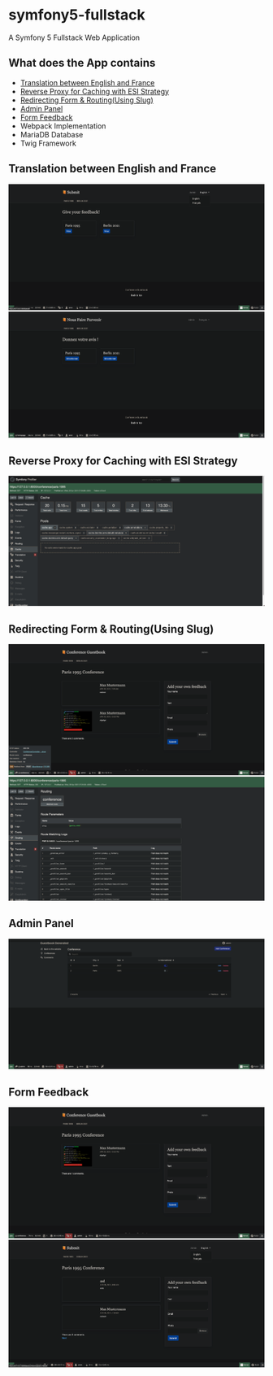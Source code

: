 # symfony5-fullstack
 A Symfony 5 Fullstack Web Application
 
## What does the App contains
- [Translation between English and France](#translation)
- [Reverse Proxy for Caching with ESI Strategy](#cache)
- [Redirecting Form & Routing(Using Slug)](#redirect)
- [Admin Panel](#admin)
- [Form Feedback](#feedback)
- Webpack Implementation
- MariaDB Database
- Twig Framework

## Translation between English and France

![Alt text](readMe/assets/image(1).png?raw=true "Title")
![Alt text](readMe/assets/image.png?raw=true "Title")

## Reverse Proxy for Caching with ESI Strategy


![Alt text](readMe/assets/image(5).png?raw=true "Title")

## Redirecting Form & Routing(Using Slug)


![Alt text](readMe/assets/image(3).png?raw=true "Title")
![Alt text](readMe/assets/image(4).png?raw=true "Title")

## Admin Panel


![Alt text](readMe/assets/image(6).png?raw=true "Title")


## Form Feedback


![Alt text](readMe/assets/image(7).png?raw=true "Title")
![Alt text](readMe/assets/image(2).png?raw=true "Title")